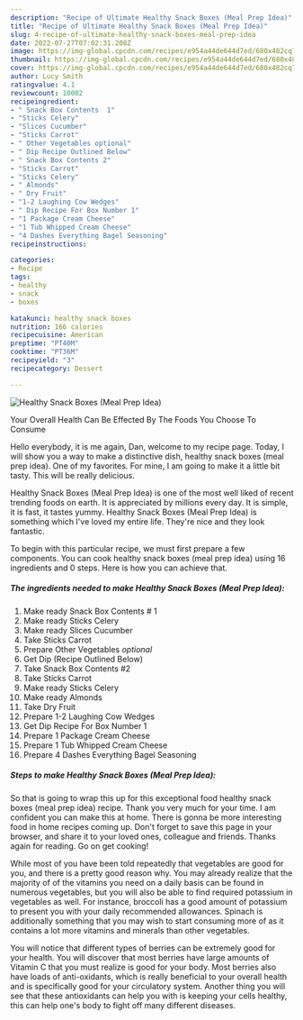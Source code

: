 ```yaml
---
description: "Recipe of Ultimate Healthy Snack Boxes (Meal Prep Idea)"
title: "Recipe of Ultimate Healthy Snack Boxes (Meal Prep Idea)"
slug: 4-recipe-of-ultimate-healthy-snack-boxes-meal-prep-idea
date: 2022-07-27T07:02:31.208Z
image: https://img-global.cpcdn.com/recipes/e954a44de644d7ed/680x482cq70/healthy-snack-boxes-meal-prep-idea-recipe-main-photo.jpg
thumbnail: https://img-global.cpcdn.com/recipes/e954a44de644d7ed/680x482cq70/healthy-snack-boxes-meal-prep-idea-recipe-main-photo.jpg
cover: https://img-global.cpcdn.com/recipes/e954a44de644d7ed/680x482cq70/healthy-snack-boxes-meal-prep-idea-recipe-main-photo.jpg
author: Lucy Smith
ratingvalue: 4.1
reviewcount: 10002
recipeingredient:
- " Snack Box Contents  1"
- "Sticks Celery"
- "Slices Cucumber"
- "Sticks Carrot"
- " Other Vegetables optional"
- " Dip Recipe Outlined Below"
- " Snack Box Contents 2"
- "Sticks Carrot"
- "Sticks Celery"
- " Almonds"
- " Dry Fruit"
- "1-2 Laughing Cow Wedges"
- " Dip Recipe For Box Number 1"
- "1 Package Cream Cheese"
- "1 Tub Whipped Cream Cheese"
- "4 Dashes Everything Bagel Seasoning"
recipeinstructions:

categories:
- Recipe
tags:
- healthy
- snack
- boxes

katakunci: healthy snack boxes 
nutrition: 166 calories
recipecuisine: American
preptime: "PT40M"
cooktime: "PT36M"
recipeyield: "3"
recipecategory: Dessert

---
```



![Healthy Snack Boxes (Meal Prep Idea)](https://img-global.cpcdn.com/recipes/e954a44de644d7ed/680x482cq70/healthy-snack-boxes-meal-prep-idea-recipe-main-photo.jpg)

Your Overall Health Can Be Effected By The Foods You Choose To Consume

Hello everybody, it is me again, Dan, welcome to my recipe page. Today, I will show you a way to make a distinctive dish, healthy snack boxes (meal prep idea). One of my favorites. For mine, I am going to make it a little bit tasty. This will be really delicious.



Healthy Snack Boxes (Meal Prep Idea) is one of the most well liked of recent trending foods on earth. It is appreciated by millions every day. It is simple, it is fast, it tastes yummy. Healthy Snack Boxes (Meal Prep Idea) is something which I've loved my entire life. They're nice and they look fantastic.


To begin with this particular recipe, we must first prepare a few components. You can cook healthy snack boxes (meal prep idea) using 16 ingredients and 0 steps. Here is how you can achieve that.

<!--inarticleads1-->

##### The ingredients needed to make Healthy Snack Boxes (Meal Prep Idea):

1. Make ready  Snack Box Contents # 1
1. Make ready Sticks Celery
1. Make ready Slices Cucumber
1. Take Sticks Carrot
1. Prepare  Other Vegetables *optional*
1. Get  Dip (Recipe Outlined Below)
1. Take  Snack Box Contents #2
1. Take Sticks Carrot
1. Make ready Sticks Celery
1. Make ready  Almonds
1. Take  Dry Fruit
1. Prepare 1-2 Laughing Cow Wedges
1. Get  Dip Recipe For Box Number 1
1. Prepare 1 Package Cream Cheese
1. Prepare 1 Tub Whipped Cream Cheese
1. Prepare 4 Dashes Everything Bagel Seasoning




<!--inarticleads2-->

##### Steps to make Healthy Snack Boxes (Meal Prep Idea):





So that is going to wrap this up for this exceptional food healthy snack boxes (meal prep idea) recipe. Thank you very much for your time. I am confident you can make this at home. There is gonna be more interesting food in home recipes coming up. Don't forget to save this page in your browser, and share it to your loved ones, colleague and friends. Thanks again for reading. Go on get cooking!

While most of you have been told repeatedly that vegetables are good for you, and there is a pretty good reason why. You may already realize that the majority of of the vitamins you need on a daily basis can be found in numerous vegetables, but you will also be able to find required potassium in vegetables as well. For instance, broccoli has a good amount of potassium to present you with your daily recommended allowances. Spinach is additionally something that you may wish to start consuming more of as it contains a lot more vitamins and minerals than other vegetables.

You will notice that different types of berries can be extremely good for your health. You will discover that most berries have large amounts of Vitamin C that you must realize is good for your body. Most berries also have loads of anti-oxidants, which is really beneficial to your overall health and is specifically good for your circulatory system. Another thing you will see that these antioxidants can help you with is keeping your cells healthy, this can help one's body to fight off many different diseases.
